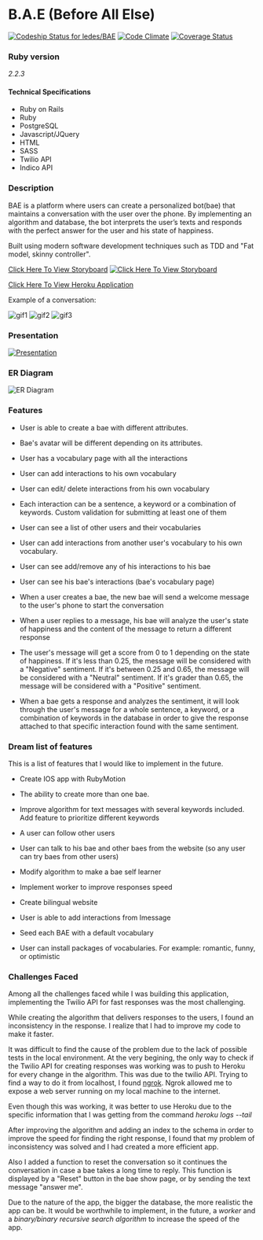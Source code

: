 # B.A.E (Before All Else)
[ ![Codeship Status for ledes/BAE](https://codeship.com/projects/66a1d520-42b3-0133-a1f9-1eb5f82d52fc/status?branch=master)](https://codeship.com/projects/103829)
[![Code Climate](https://codeclimate.com/github/ledes/BAE/badges/gpa.svg)](https://codeclimate.com/github/ledes/BAE)
[![Coverage Status](https://coveralls.io/repos/ledes/BAE/badge.svg?branch=master&service=github)](https://coveralls.io/github/ledes/BAE?branch=master)


### Ruby version

*2.2.3*

#### Technical Specifications

  - Ruby on Rails
  - Ruby
  - PostgreSQL
  - Javascript/JQuery
  - HTML
  - SASS
  - Twilio API
  - Indico API

###  Description

BAE is a platform where users can create a personalized bot(bae) that maintains a conversation with the user over the phone. By implementing an algorithm and database, the bot interprets the user’s texts and responds with the perfect answer for the user and his state of happiness.

Built using modern software development techniques such as TDD and "Fat model, skinny controller".

[Click Here To View Storyboard](https://trello.com/b/nSJUDmf7/bae)
[![Click Here To View Storyboard](http://imgur.com/Dv21kzV)](https://trello.com/b/nSJUDmf7/bae)

[Click Here To View Heroku Application](https://protected-sands-5404.herokuapp.com/)

Example of a conversation:

![gif1](http://cdn.makeagif.com/media/12-03-2015/sqHSBS.gif)
![gif2](http://cdn.makeagif.com/media/12-03-2015/kPQHYW.gif)
![gif3](http://cdn.makeagif.com/media/12-03-2015/9fJn5-.gif)

### Presentation

[![Presentation](http://i.imgur.com/6JMggH9.png)](https://vimeo.com/143484288)

###  ER Diagram

![ER Diagram](http://i.imgur.com/Jk84Cfd.png)

### Features

* User is able to create a bae with different attributes.

* Bae's avatar will be different depending on its attributes.

* User has a vocabulary page with all the interactions

* User can add interactions to his own vocabulary

* User can edit/ delete interactions from his own vocabulary

* Each interaction can be a sentence, a keyword or a combination of keywords. Custom validation for submitting at least one of them

* User can see a list of other users and their vocabularies

* User can add interactions from another user's vocabulary to his own vocabulary.

* User can see add/remove any of his interactions to his bae

* User can see his bae's interactions (bae's vocabulary page)

* When a user creates a bae, the new bae will send a welcome message to the user's phone to start the conversation

* When a user replies to a message, his bae will analyze the user's state of happiness and the content of the message to return a different response

* The user's message will get a score from 0 to 1 depending on the state of happiness.
  If it's less than 0.25, the message will be considered with a "Negative" sentiment.
  If it's between 0.25 and 0.65, the message will be considered with a "Neutral" sentiment.
  If it's grader than 0.65, the message will be considered with a "Positive" sentiment.

* When a bae gets a response and analyzes the sentiment, it will look through the user's message for a whole sentence, a keyword, or a combination of keywords in the database in order to give the response attached to that specific interaction found with the same sentiment.

### Dream list of features

This is a list of features that I would like to implement in the future.

* Create IOS app with RubyMotion

* The ability to create more than one bae.

* Improve algorithm for text messages with several keywords included.
  Add feature to prioritize different keywords

* A user can follow other users

* User can talk to his bae and other baes from the website (so any user can try baes from other users)

* Modify algorithm to make a bae self learner

* Implement worker to improve responses speed

* Create bilingual website

* User is able to add interactions from Imessage

* Seed each BAE with a default vocabulary

* User can install packages of vocabularies. For example: romantic, funny, or optimistic


###  Challenges Faced

Among all the challenges faced while I was building this application,
implementing the Twilio API for fast responses was the most challenging.

While creating the algorithm that delivers responses to the users, I found an inconsistency in the response. I realize that I had to improve my code to make it faster.

It was difficult to find the cause of the problem due to the lack of possible tests in the local environment. At the very begining, the only way to check if the Twilio API for creating responses was working was to push to Heroku for every change in the algorithm. This was due to the twilio API.
Trying to find a way to do it from localhost, I found [ngrok](https://ngrok.com/). Ngrok allowed me to expose a web server running on my local machine to the internet.

Even though this was working, it was better to use Heroku due to the specific information
that I was getting from the command *heroku logs --tail*

After improving the algorithm and adding an index to the schema in order to improve the speed for finding the right response, I found that my problem of inconsistency was solved and I had created a more efficient app.

Also I added a function to reset the conversation so it continues the conversation in case a bae takes a long time to reply. This function is displayed by
a "Reset" button in the bae show page, or by sending the text message "answer me".

Due to the nature of the app, the bigger the database, the more realistic the app can be. It would be worthwhile to implement, in the future, a *worker* and a *binary/binary recursive search algorithm* to increase the speed of the app.
